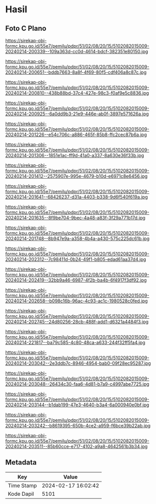 # Hasil

## Foto C Plano

https://sirekap-obj-formc.kpu.go.id/55e7/pemilu/pdpr/51/02/08/20/15/5102082015009-20240214-200339--109a363d-cc0d-4614-bdcf-382351e80150.jpg

https://sirekap-obj-formc.kpu.go.id/55e7/pemilu/pdpr/51/02/08/20/15/5102082015009-20240214-200651--bddb7663-8a8f-4f69-80f5-cdf406a8c87c.jpg

https://sirekap-obj-formc.kpu.go.id/55e7/pemilu/pdpr/51/02/08/20/15/5102082015009-20240214-200810--438b88bd-37c4-427e-98c3-f0af9e5c8836.jpg

https://sirekap-obj-formc.kpu.go.id/55e7/pemilu/pdpr/51/02/08/20/15/5102082015009-20240214-200925--6a0dd9b3-21e9-446e-ab0f-3897e571626a.jpg

https://sirekap-obj-formc.kpu.go.id/55e7/pemilu/pdpr/51/02/08/20/15/5102082015009-20240214-201226--e54c706c-a886-465f-85b8-ffc2cec87b6a.jpg

https://sirekap-obj-formc.kpu.go.id/55e7/pemilu/pdpr/51/02/08/20/15/5102082015009-20240214-201306--1851e1ac-ff9d-41a0-a337-8a630e36f33b.jpg

https://sirekap-obj-formc.kpu.go.id/55e7/pemilu/pdpr/51/02/08/20/15/5102082015009-20240214-201412--2575907e-995e-4679-b10d-e6971c8e6456.jpg

https://sirekap-obj-formc.kpu.go.id/55e7/pemilu/pdpr/51/02/08/20/15/5102082015009-20240214-201641--68426237-d31a-4403-b338-9d6f540f619a.jpg

https://sirekap-obj-formc.kpu.go.id/55e7/pemilu/pdpr/51/02/08/20/15/5102082015009-20240214-201635--8f9be704-9bec-4a48-a83f-3f29a771b17d.jpg

https://sirekap-obj-formc.kpu.go.id/55e7/pemilu/pdpr/51/02/08/20/15/5102082015009-20240214-201748--8b947e9a-a358-4b4a-a430-575c225dc61b.jpg

https://sirekap-obj-formc.kpu.go.id/55e7/pemilu/pdpr/51/02/08/20/15/5102082015009-20240214-202312--7c98411d-0b24-49f1-b805-edad61aa37d4.jpg

https://sirekap-obj-formc.kpu.go.id/55e7/pemilu/pdpr/51/02/08/20/15/5102082015009-20240214-202419--32bb9a46-6987-4f2b-ba4b-6f4917f3df92.jpg

https://sirekap-obj-formc.kpu.go.id/55e7/pemilu/pdpr/51/02/08/20/15/5102082015009-20240214-202658--b098c16b-96ac-4c93-ac1c-1980528c0fed.jpg

https://sirekap-obj-formc.kpu.go.id/55e7/pemilu/pdpr/51/02/08/20/15/5102082015009-20240214-202745--24d80256-28cb-488f-add1-d6321a4484f3.jpg

https://sirekap-obj-formc.kpu.go.id/55e7/pemilu/pdpr/51/02/08/20/15/5102082015009-20240214-221817--ba79c585-4c80-48ca-a633-244f32ff5fa4.jpg

https://sirekap-obj-formc.kpu.go.id/55e7/pemilu/pdpr/51/02/08/20/15/5102082015009-20240214-203042--2e3ddb7c-8946-4954-bab0-09f28ec95287.jpg

https://sirekap-obj-formc.kpu.go.id/55e7/pemilu/pdpr/51/02/08/20/15/5102082015009-20240214-203048--26434c30-faa6-4d81-b7a9-c4997abe7725.jpg

https://sirekap-obj-formc.kpu.go.id/55e7/pemilu/pdpr/51/02/08/20/15/5102082015009-20240214-203144--b1dab199-47e3-4640-b3a4-6a000940e0bf.jpg

https://sirekap-obj-formc.kpu.go.id/55e7/pemilu/pdpr/51/02/08/20/15/5102082015009-20240214-203242--b8619395-650b-4ce2-a959-f6bce39b22ab.jpg

https://sirekap-obj-formc.kpu.go.id/55e7/pemilu/pdpr/51/02/08/20/15/5102082015009-20240214-203511--85b60cce-e717-4102-a9a8-4642561b3b34.jpg


## Metadata

| Key        | Value               |
| ---------- | ------------------- |
| Time Stamp | 2024-02-17 16:02:42 |
| Kode Dapil | 5101                |



